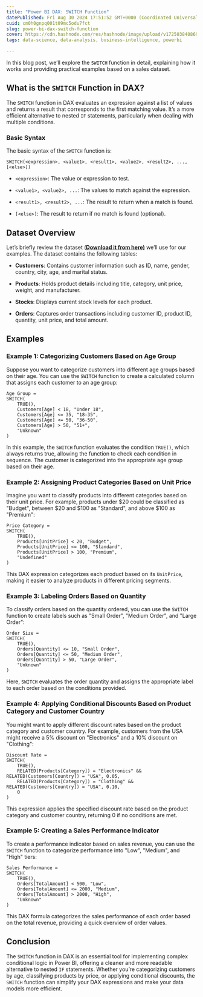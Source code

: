 ```yaml
---
title: "Power BI DAX: SWITCH Function"
datePublished: Fri Aug 30 2024 17:51:52 GMT+0000 (Coordinated Universal Time)
cuid: cm0h0gnpq001t09mc5odu7fct
slug: power-bi-dax-switch-function
cover: https://cdn.hashnode.com/res/hashnode/image/upload/v1725038408697/ece24ca0-0c00-46ca-8045-0d3748da51c2.jpeg
tags: data-science, data-analysis, business-intelligence, powerbi

---
```


In this blog post, we’ll explore the `SWITCH` function in detail, explaining how it works and providing practical examples based on a sales dataset.

## What is the `SWITCH` Function in DAX?

The `SWITCH` function in DAX evaluates an expression against a list of values and returns a result that corresponds to the first matching value. It’s a more efficient alternative to nested `IF` statements, particularly when dealing with multiple conditions.

### Basic Syntax

The basic syntax of the `SWITCH` function is:

```excel
SWITCH(<expression>, <value1>, <result1>, <value2>, <result2>, ..., [<else>])
```

* `<expression>`: The value or expression to test.
    
* `<value1>, <value2>, ...`: The values to match against the expression.
    
* `<result1>, <result2>, ...`: The result to return when a match is found.
    
* `[<else>]`: The result to return if no match is found (optional).
    

## **Dataset Overview**

Let’s briefly review the dataset ([**Download it from here)**](https://y15w7-my.sharepoint.com/:x:/g/personal/me_mbvrk_onmicrosoft_com/EQ3lhi9e9LRKmRs4kwMFT8cBT4OYU79rqIT5rxFcBk4rrA?e=ncueOT) we’ll use for our examples. The dataset contains the following tables:

* **Customers**: Contains customer information such as ID, name, gender, country, city, age, and marital status.
    
* **Products**: Holds product details including title, category, unit price, weight, and manufacturer.
    
* **Stocks**: Displays current stock levels for each product.
    
* **Orders**: Captures order transactions including customer ID, product ID, quantity, unit price, and total amount.
    

## Examples

### Example 1: Categorizing Customers Based on Age Group

Suppose you want to categorize customers into different age groups based on their age. You can use the `SWITCH` function to create a calculated column that assigns each customer to an age group:

```excel
Age Group = 
SWITCH(
    TRUE(), 
    Customers[Age] < 18, "Under 18",
    Customers[Age] <= 35, "18-35",
    Customers[Age] <= 50, "36-50",
    Customers[Age] > 50, "51+",
    "Unknown"
)
```

In this example, the `SWITCH` function evaluates the condition `TRUE()`, which always returns true, allowing the function to check each condition in sequence. The customer is categorized into the appropriate age group based on their age.

### Example 2: Assigning Product Categories Based on Unit Price

Imagine you want to classify products into different categories based on their unit price. For example, products under $20 could be classified as "Budget", between $20 and $100 as "Standard", and above $100 as "Premium":

```excel
Price Category = 
SWITCH(
    TRUE(),
    Products[UnitPrice] < 20, "Budget",
    Products[UnitPrice] <= 100, "Standard",
    Products[UnitPrice] > 100, "Premium",
    "Undefined"
)
```

This DAX expression categorizes each product based on its `UnitPrice`, making it easier to analyze products in different pricing segments.

### Example 3: Labeling Orders Based on Quantity

To classify orders based on the quantity ordered, you can use the `SWITCH` function to create labels such as "Small Order", "Medium Order", and "Large Order":

```excel
Order Size = 
SWITCH(
    TRUE(),
    Orders[Quantity] <= 10, "Small Order",
    Orders[Quantity] <= 50, "Medium Order",
    Orders[Quantity] > 50, "Large Order",
    "Unknown"
)
```

Here, `SWITCH` evaluates the order quantity and assigns the appropriate label to each order based on the conditions provided.

### Example 4: Applying Conditional Discounts Based on Product Category and Customer Country

You might want to apply different discount rates based on the product category and customer country. For example, customers from the USA might receive a 5% discount on "Electronics" and a 10% discount on "Clothing":

```excel
Discount Rate = 
SWITCH(
    TRUE(),
    RELATED(Products[Category]) = "Electronics" && RELATED(Customers[Country]) = "USA", 0.05,
    RELATED(Products[Category]) = "Clothing" && RELATED(Customers[Country]) = "USA", 0.10,
    0
)
```

This expression applies the specified discount rate based on the product category and customer country, returning 0 if no conditions are met.

### Example 5: Creating a Sales Performance Indicator

To create a performance indicator based on sales revenue, you can use the `SWITCH` function to categorize performance into "Low", "Medium", and "High" tiers:

```excel
Sales Performance = 
SWITCH(
    TRUE(),
    Orders[TotalAmount] < 500, "Low",
    Orders[TotalAmount] <= 2000, "Medium",
    Orders[TotalAmount] > 2000, "High",
    "Unknown"
)
```

This DAX formula categorizes the sales performance of each order based on the total revenue, providing a quick overview of order values.

## Conclusion

The `SWITCH` function in DAX is an essential tool for implementing complex conditional logic in Power BI, offering a cleaner and more readable alternative to nested `IF` statements. Whether you’re categorizing customers by age, classifying products by price, or applying conditional discounts, the `SWITCH` function can simplify your DAX expressions and make your data models more efficient.